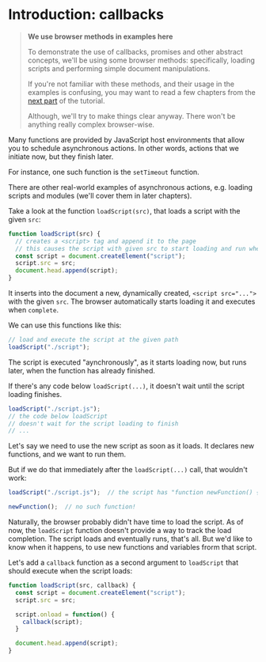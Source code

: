 # Introduction: callbacks

> **We use browser methods in examples here**
> 
> To demonstrate the use of callbacks, promises and other abstract concepts, we'll be using some browser methods: specifically, loading scripts and performing simple document manipulations.
> 
> If you're not familiar with these methods, and their usage in the examples is confusing, you may want to read a few chapters from the [next part](https://javascript.info/document) of the tutorial.
> 
> Although, we'll try to make things clear anyway. There won't be anything really complex browser-wise.

Many functions are provided by JavaScript host environments that allow you to schedule asynchronous actions. In other words, actions that we initiate now, but they finish later.

For instance, one such function is the `setTimeout` function.

There are other real-world examples of asynchronous actions, e.g. loading scripts and modules (we'll cover them in later chapters).

Take a look at the function `loadScript(src)`, that loads a script with the given `src`:

```javascript
function loadScript(src) {
  // creates a <script> tag and append it to the page
  // this causes the script with given src to start loading and run when complete
  const script = document.createElement("script");
  script.src = src;
  document.head.append(script);
}
```

It inserts into the document a new, dynamically created, `<script src="...">` with the given `src`. The browser automatically starts loading it and executes when `complete`.

We can use this functions like this:

```javascript
// load and execute the script at the given path
loadScript("./script");
```

The script is executed "aynchronously", as it starts loading now, but runs later, when the function has already finished.

If there's any code below `loadScript(...)`, it doesn't wait until the script loading finishes.

```javascript
loadScript("./script.js");
// the code below loadScript
// doesn't wait for the script loading to finish
// ...
```

Let's say we need to use the new script as soon as it loads. It declares new functions, and we want to run them.

But if we do that immediately after the `loadScript(...)` call, that wouldn't work:

```javascript
loadScript("./script.js");  // the script has "function newFunction() { ... }"

newFunction();  // no such function!
```

Naturally, the browser probably didn't have time to load the script. As of now, the `loadScript` function doesn't provide a way to track the load completion. The script loads and eventually runs, that's all. But we'd like to know when it happens, to use new functions and variables frorm that script.

Let's add a `callback` function as a second argument to `loadScript` that should execute when the script loads:

```javascript
function loadScript(src, callback) {
  const script = document.createElement("script");
  script.src = src;

  script.onload = function() {
    callback(script);
  }

  document.head.append(script);
}
```